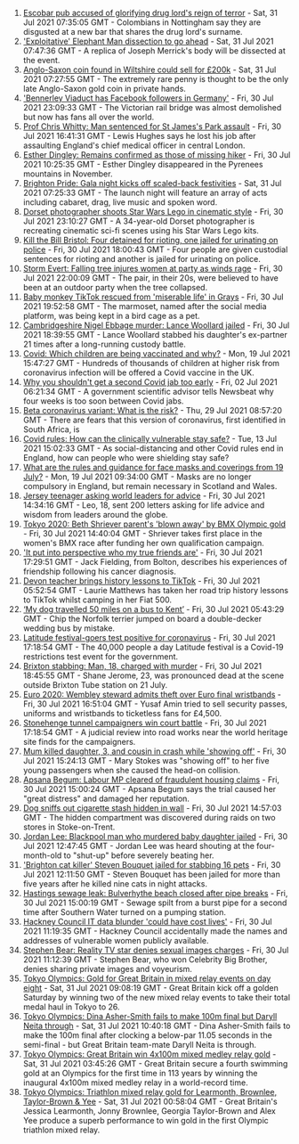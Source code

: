 1. [Escobar pub accused of glorifying drug lord's reign of terror](https://www.bbc.co.uk/news/uk-england-nottinghamshire-57940282) - Sat, 31 Jul 2021 07:35:05 GMT - Colombians in Nottingham say they are disgusted at a new bar that shares the drug lord's surname.
2. ['Exploitative' Elephant Man dissection to go ahead](https://www.bbc.co.uk/news/uk-england-leicestershire-57901188) - Sat, 31 Jul 2021 07:47:36 GMT - A replica of Joseph Merrick's body will be dissected at the event.
3. [Anglo-Saxon coin found in Wiltshire could sell for £200k](https://www.bbc.co.uk/news/uk-england-wiltshire-58028670) - Sat, 31 Jul 2021 07:27:55 GMT - The extremely rare penny is thought to be the only late Anglo-Saxon gold coin in private hands.
4. ['Bennerley Viaduct has Facebook followers in Germany'](https://www.bbc.co.uk/news/uk-england-derbyshire-57399727) - Fri, 30 Jul 2021 23:09:33 GMT - The Victorian rail bridge was almost demolished but now has fans all over the world.
5. [Prof Chris Whitty: Man sentenced for St James's Park assault](https://www.bbc.co.uk/news/uk-england-58031419) - Fri, 30 Jul 2021 16:41:31 GMT - Lewis Hughes says he lost his job after assaulting England's chief medical officer in central London.
6. [Esther Dingley: Remains confirmed as those of missing hiker](https://www.bbc.co.uk/news/uk-england-tyne-58022860) - Fri, 30 Jul 2021 10:25:35 GMT - Esther Dingley disappeared in the Pyrenees mountains in November.
7. [Brighton Pride: Gala night kicks off scaled-back festivities](https://www.bbc.co.uk/news/uk-england-sussex-58017104) - Sat, 31 Jul 2021 07:25:33 GMT - The launch night will feature an array of acts including cabaret, drag, live music and spoken word.
8. [Dorset photographer shoots Star Wars Lego in cinematic style](https://www.bbc.co.uk/news/uk-england-dorset-58015659) - Fri, 30 Jul 2021 23:10:27 GMT - A 34-year-old Dorset photographer is recreating cinematic sci-fi scenes using his Star Wars Lego kits.
9. [Kill the Bill Bristol: Four detained for rioting, one jailed for urinating on police](https://www.bbc.co.uk/news/uk-england-bristol-58024985) - Fri, 30 Jul 2021 18:00:43 GMT - Four people are given custodial sentences for rioting and another is jailed for urinating on police.
10. [Storm Evert: Falling tree injures women at party as winds rage](https://www.bbc.co.uk/news/uk-england-suffolk-58034680) - Fri, 30 Jul 2021 22:00:09 GMT - The pair, in their 20s, were believed to have been at an outdoor party when the tree collapsed.
11. [Baby monkey TikTok rescued from 'miserable life' in Grays](https://www.bbc.co.uk/news/uk-england-essex-58033326) - Fri, 30 Jul 2021 19:52:58 GMT - The marmoset, named after the social media platform, was being kept in a bird cage as a pet.
12. [Cambridgeshire Nigel Ebbage murder: Lance Woollard jailed](https://www.bbc.co.uk/news/uk-england-cambridgeshire-58033463) - Fri, 30 Jul 2021 18:39:55 GMT - Lance Woollard stabbed his daughter's ex-partner 21 times after a long-running custody battle.
13. [Covid: Which children are being vaccinated and why?](https://www.bbc.co.uk/news/health-57888429) - Mon, 19 Jul 2021 15:47:27 GMT - Hundreds of thousands of children at higher risk from coronavirus infection will be offered a Covid vaccine in the UK.
14. [Why you shouldn't get a second Covid jab too early](https://www.bbc.co.uk/news/newsbeat-57682233) - Fri, 02 Jul 2021 06:21:34 GMT - A government scientific advisor tells Newsbeat why four weeks is too soon between Covid jabs.
15. [Beta coronavirus variant: What is the risk?](https://www.bbc.co.uk/news/health-55534727) - Thu, 29 Jul 2021 08:57:20 GMT - There are fears that this version of coronavirus, first identified in South Africa, is
16. [Covid rules: How can the clinically vulnerable stay safe?](https://www.bbc.co.uk/news/health-51997151) - Tue, 13 Jul 2021 15:02:33 GMT - As social-distancing and other Covid rules end in England, how can people who were shielding stay safe?
17. [What are the rules and guidance for face masks and coverings from 19 July?](https://www.bbc.co.uk/news/health-51205344) - Mon, 19 Jul 2021 09:34:00 GMT - Masks are no longer compulsory in England, but remain necessary in Scotland and Wales.
18. [Jersey teenager asking world leaders for advice](https://www.bbc.co.uk/news/world-europe-jersey-58031202) - Fri, 30 Jul 2021 14:34:16 GMT - Leo, 18, sent 200 letters asking for life advice and wisdom from leaders around the globe.
19. [Tokyo 2020: Beth Shriever parent's 'blown away' by BMX Olympic gold](https://www.bbc.co.uk/news/uk-england-essex-58031486) - Fri, 30 Jul 2021 14:40:04 GMT - Shriever takes first place in the women's BMX race after funding her own qualification campaign.
20. ['It put into perspective who my true friends are'](https://www.bbc.co.uk/news/uk-england-manchester-58033762) - Fri, 30 Jul 2021 17:29:51 GMT - Jack Fielding, from Bolton, describes his experiences of friendship following his cancer diagnosis.
21. [Devon teacher brings history lessons to TikTok](https://www.bbc.co.uk/news/uk-england-devon-58015327) - Fri, 30 Jul 2021 05:52:54 GMT - Laurie Matthews has taken her road trip history lessons to TikTok whilst camping in her Fiat 500.
22. [‘My dog travelled 50 miles on a bus to Kent’](https://www.bbc.co.uk/news/uk-england-london-58013312) - Fri, 30 Jul 2021 05:43:29 GMT - Chip the Norfolk terrier jumped on board a double-decker wedding bus by mistake.
23. [Latitude festival-goers test positive for coronavirus](https://www.bbc.co.uk/news/uk-england-suffolk-58025078) - Fri, 30 Jul 2021 17:18:54 GMT - The 40,000 people a day Latitude festival is a Covid-19 restrictions test event for the government.
24. [Brixton stabbing: Man, 18, charged with murder](https://www.bbc.co.uk/news/uk-england-london-58030258) - Fri, 30 Jul 2021 18:45:55 GMT - Shane Jerome, 23, was pronounced dead at the scene outside Brixton Tube station on 21 July.
25. [Euro 2020: Wembley steward admits theft over Euro final wristbands](https://www.bbc.co.uk/news/uk-england-london-58031483) - Fri, 30 Jul 2021 16:51:04 GMT - Yusaf Amin tried to sell security passes, uniforms and wristbands to ticketless fans for £4,500.
26. [Stonehenge tunnel campaigners win court battle](https://www.bbc.co.uk/news/uk-england-wiltshire-58024139) - Fri, 30 Jul 2021 17:18:54 GMT - A judicial review into road works near the world heritage site finds for the campaigners.
27. [Mum killed daughter, 3, and cousin in crash while 'showing off'](https://www.bbc.co.uk/news/uk-england-tyne-58030205) - Fri, 30 Jul 2021 15:24:13 GMT - Mary Stokes was "showing off" to her five young passengers when she caused the head-on collision.
28. [Apsana Begum: Labour MP cleared of fraudulent housing claims](https://www.bbc.co.uk/news/uk-england-london-58024457) - Fri, 30 Jul 2021 15:00:24 GMT - Apsana Begum says the trial caused her "great distress" and damaged her reputation.
29. [Dog sniffs out cigarette stash hidden in wall](https://www.bbc.co.uk/news/uk-england-stoke-staffordshire-58029193) - Fri, 30 Jul 2021 14:57:03 GMT - The hidden compartment was discovered during raids on two stores in Stoke-on-Trent.
30. [Jordan Lee: Blackpool man who murdered baby daughter jailed](https://www.bbc.co.uk/news/uk-england-lancashire-58028070) - Fri, 30 Jul 2021 12:47:45 GMT - Jordan Lee was heard shouting at the four-month-old to "shut-up" before severely beating her.
31. ['Brighton cat killer' Steven Bouquet jailed for stabbing 16 pets](https://www.bbc.co.uk/news/uk-england-sussex-58017099) - Fri, 30 Jul 2021 12:11:50 GMT - Steven Bouquet has been jailed for more than five years after he killed nine cats in night attacks.
32. [Hastings sewage leak: Bulverhythe beach closed after pipe breaks](https://www.bbc.co.uk/news/uk-england-sussex-58023211) - Fri, 30 Jul 2021 15:00:19 GMT - Sewage spilt from a burst pipe for a second time after Southern Water turned on a pumping station.
33. [Hackney Council IT data blunder 'could have cost lives'](https://www.bbc.co.uk/news/uk-england-london-58009789) - Fri, 30 Jul 2021 11:19:35 GMT - Hackney Council accidentally made the names and addresses of vulnerable women publicly available.
34. [Stephen Bear: Reality TV star denies sexual images charges](https://www.bbc.co.uk/news/uk-england-essex-58025231) - Fri, 30 Jul 2021 11:12:39 GMT - Stephen Bear, who won Celebrity Big Brother, denies sharing private images and voyeurism.
35. [Tokyo Olympics: Gold for Great Britain in mixed relay events on day eight](https://www.bbc.co.uk/sport/olympics/58037771) - Sat, 31 Jul 2021 09:08:19 GMT - Great Britain kick off a golden Saturday by winning two of the new mixed relay events to take their total medal haul in Tokyo to 26.
36. [Tokyo Olympics: Dina Asher-Smith fails to make 100m final but Daryll Neita through](https://www.bbc.co.uk/sport/olympics/58040322) - Sat, 31 Jul 2021 10:40:18 GMT - Dina Asher-Smith fails to make the 100m final after clocking a below-par 11.05 seconds in the semi-final - but Great Britain team-mate Daryll Neita is through.
37. [Tokyo Olympics: Great Britain win 4x100m mixed medley relay gold](https://www.bbc.co.uk/sport/olympics/58037439) - Sat, 31 Jul 2021 03:45:26 GMT - Great Britain secure a fourth swimming gold at an Olympics for the first time in 113 years by winning the inaugural 4x100m mixed medley relay in a world-record time.
38. [Tokyo Olympics: Triathlon mixed relay gold for Learmonth, Brownlee, Taylor-Brown & Yee](https://www.bbc.co.uk/sport/olympics/58035243) - Sat, 31 Jul 2021 00:58:04 GMT - Great Britain's Jessica Learmonth, Jonny Brownlee, Georgia Taylor-Brown and Alex Yee produce a superb performance to win gold in the first Olympic triathlon mixed relay.
